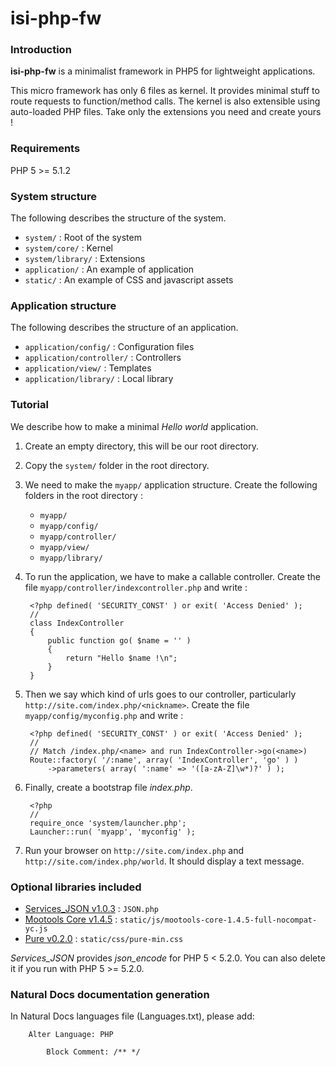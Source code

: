 # isi-php-fw


### Introduction

**isi-php-fw** is a minimalist framework in PHP5 for lightweight applications.

This micro framework has only 6 files as kernel.
It provides minimal stuff to route requests to function/method calls.
The kernel is also extensible using auto-loaded PHP files.
Take only the extensions you need and create yours !


### Requirements

PHP 5 >= 5.1.2


### System structure

The following describes the structure of the system.

* `system/` : Root of the system
* `system/core/` : Kernel
* `system/library/` : Extensions
* `application/` : An example of application
* `static/` : An example of CSS and javascript assets


### Application structure

The following describes the structure of an application.

* `application/config/` : Configuration files
* `application/controller/` : Controllers
* `application/view/` : Templates
* `application/library/` : Local library


### Tutorial

We describe how to make a minimal _Hello world_ application.

1. Create an empty directory, this will be our root directory.

2. Copy the `system/` folder in the root directory.

3. We need to make the `myapp/` application structure. Create the following folders in the root directory :

	* `myapp/`
	* `myapp/config/`
	* `myapp/controller/`
	* `myapp/view/`
	* `myapp/library/`

4. To run the application, we have to make a callable controller. Create the file `myapp/controller/indexcontroller.php` and write :

		<?php defined( 'SECURITY_CONST' ) or exit( 'Access Denied' );
		//
		class IndexController
		{
			public function go( $name = '' )
			{
				return "Hello $name !\n";
			}
		}

5. Then we say which kind of urls goes to our controller, particularly `http://site.com/index.php/<nickname>`. Create the file `myapp/config/myconfig.php` and write :

		<?php defined( 'SECURITY_CONST' ) or exit( 'Access Denied' );
		//
		// Match /index.php/<name> and run IndexController->go(<name>)
		Route::factory( '/:name', array( 'IndexController', 'go' ) )
			->parameters( array( ':name' => '([a-zA-Z]\w*)?' ) );

6. Finally, create a bootstrap file _index.php_.

		<?php
		//
		require_once 'system/launcher.php';
		Launcher::run( 'myapp', 'myconfig' );

7. Run your browser on `http://site.com/index.php` and `http://site.com/index.php/world`. It should display a text message.


### Optional libraries included

* [Services\_JSON v1.0.3](http://pear.php.net/package/Services_JSON) : `JSON.php`
* [Mootools Core v1.4.5](http://www.mootools.net/) : `static/js/mootools-core-1.4.5-full-nocompat-yc.js`
* [Pure v0.2.0](http://purecss.io/) : `static/css/pure-min.css`

_Services\_JSON_ provides _json\_encode_ for PHP 5 < 5.2.0.
You can also delete it if you run with PHP 5 >= 5.2.0.


### Natural Docs documentation generation

In Natural Docs languages file (Languages.txt), please add:

		Alter Language: PHP

			Block Comment: /** */

